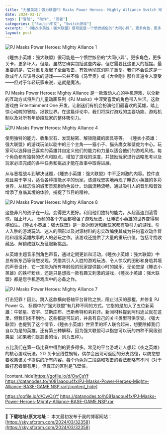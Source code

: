 ```yaml
---
title: "力量英雄：强力联盟PJ Masks Power Heroes: Mighty Alliance Switch NSP英文 3.4G"
date: 2024-03-17
tags: ["冒险", "动作", "忍者"]
categories: ["Switch中文", "Switch游戏"]
excerpt: "《睡衣小英雄：强大联盟》很可能是一个愤世嫉俗的“大同小异”。更多角色，更多关卡，更多坏人。但是，虽然它确实包括这些内容，但它需要比这更大的摇摆。最重要的是，它对重复发起了全面攻击，有效地彻底消除了重复。我们不会说这是一款成年人应该寻求的游戏——它并不像《马里奥》或《大金刚》那样普遍令人享受——但对于&hellip;"
layout: post
---
```


<img class="aligncenter" src="https://sky.sfcrom.com/wp-content/uploads/2024/03/20240329100648-81178.jpeg" alt="PJ Masks Power Heroes: Mighty Alliance 1" />

《睡衣小英雄：强大联盟》很可能是一个愤世嫉俗的“大同小异”。更多角色，更多关卡，更多坏人。但是，虽然它确实包括这些内容，但它需要比这更大的摇摆。最重要的是，它对重复发起了全面攻击，有效地彻底消除了重复。我们不会说这是一款成年人应该寻求的游戏——它并不像《马里奥》或《大金刚》那样普遍令人享受——但对于年轻玩家来说，这就是魔法。

PJ Masks Power Heroes: Mighty Alliance 是一款激动人心的手机游戏，以全新的互动方式将热门儿童动画系列《PJ Masks》中深受喜爱的角色带入生活。这款游戏由 Entertainment One 开发，让剧迷们有机会扮演他们最喜欢的英雄，踏上惊心动魄的冒险，拯救世界。在这篇评论中，我们将探讨游戏的主要功能、游戏机制以及对所有年龄段玩家的整体吸引力。

<img src="https://sky.sfcrom.com/wp-content/uploads/2024/03/20240329100651-45bca.jpeg" alt="PJ Masks Power Heroes: Mighty Alliance 4" />

使用独特的能力、收集宝石、发现秘密、解锁隐藏的面具等等。
《睡衣小英雄：强大联盟》的游戏玩法以剧中的三个主角——猫小子、猫头鹰女和壁虎为中心。玩家可以选择自己喜欢的英雄并自定义他们的能力和力量以适合他们的游戏风格。每个角色都有独特的优点和缺点，增加了游戏的深度，并鼓励玩家进行战略思考以及玩家必须完成的各种任务和挑战才能在故事中取得进展。

从与恶棍战斗到解决谜题，《睡衣小英雄：强大联盟》中不乏刺激的内容。控件直观且易于学习，适合各种技能水平的玩家。该游戏忠实地再现了睡衣小英雄的多彩世界，从标志性的城市景观到角色设计。动画流畅流畅，通过吸引人的音乐和音效增添了身临其境的体验，捕捉了节目的精神。

<img src="https://sky.sfcrom.com/wp-content/uploads/2024/03/20240329100651-489b6.jpeg" alt="PJ Masks Power Heroes: Mighty Alliance 8" />

这些非凡的孩子在一起，变得更大更好。利用他们独特的能力，从超高速到滚雪球，阻止坏人。
音频的各个方面都增强了游戏玩法，让睡衣小英雄的世界变得栩栩如生。《睡衣小英雄：强大联盟》是一款对剧迷和新玩家都有吸引力的游戏。引人入胜的游戏玩法、迷人的图形以及对源材料的忠实改编使其成为任何喜欢动作冒险和超级英雄故事的人的必玩之作。该游戏还提供了大量的重玩价值，包括寻找收藏品、解锁成就以及征服新挑战。

从英雄主题音乐到角色声音，通过定期更新和活动，《睡衣小英雄：强大联盟》中总有新东西等待您发现。凭借其引人入胜的游戏玩法、令人惊叹的图形和身临其境的声音设计，它一定能为所有年龄段的玩家提供数小时的娱乐。无论您是《睡衣小英雄》的铁杆粉丝，还是只是想找一款有趣又刺激的游戏，《睡衣小英雄：强大联盟》都是您手机游戏库中的必备之作。

<img src="https://sky.sfcrom.com/wp-content/uploads/2024/03/20240329100652-b12fe.jpeg" alt="PJ Masks Power Heroes: Mighty Alliance 7" />

打击犯罪！因此，跳入这款横向卷轴平台冒险之旅，阻止讨厌的恶棍，并修复 PJ Power Q。
标题中的“强大联盟”有几种不同的方式。它指的是加入了五位新英雄：牛顿星、安宇、艾斯库布、巴斯蒂特和莉莉菲。新闻材料提到阿玛迪兰就在这里，但我们找不到他。这些都是可玩的，并且有自己的关卡类型可供享受。《强大联盟》也提到了这个情节，《睡衣小英雄》世界里的坏人联合起来，想要除掉我们自以为是的英雄。还有第三种解释，因为强大联盟可以指您可以玩的四种不同级别类型（如果我们是慈善的话，则为五种）。

五比我们在第一场比赛中得到的要多得多。常见的平台游戏让人想起《夜之英雄》的核心游戏玩法。2D 关卡呈线性蜿蜒，偶尔会出现可返回的分支路径，以防您想要收集该关卡提供的所有内容。每个角色对二段跳和攻击的看法都略有不同（对于殴打忍者很有用），但真正的区别是飞壁侠。

[content_hide]https://gofile.io/d/OwCsYf
https://datanodes.to/h081aaoou4fx/PJ-Masks-Power-Heroes-Mighty-Alliance-BASE-GAME.NSP.rar[/content_hide]

<!--wechatfans start-->
https://gofile.io/d/OwCsYf
https://datanodes.to/h081aaoou4fx/PJ-Masks-Power-Heroes-Mighty-Alliance-BASE-GAME.NSP.rar<!--wechatfans end-->

---
📖 **下载地址/原文地址：** 本文最初发布于我的博客网站：[https://sky.sfcrom.com/2024/03/32358](https://sky.sfcrom.com/2024/03/32358)
